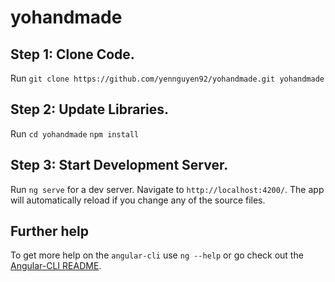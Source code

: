# yohandmade

## Step 1: Clone Code.
Run `git clone https://github.com/yennguyen92/yohandmade.git yohandmade`
## Step 2: Update Libraries.
Run `cd yohandmade`
`npm install`

## Step 3: Start Development Server.
Run `ng serve` for a dev server. Navigate to `http://localhost:4200/`.
The app will automatically reload if you change any of the source files.

## Further help
To get more help on the `angular-cli` use `ng --help` or go check out the [Angular-CLI README](https://github.com/angular/angular-cli/blob/master/README.md).
